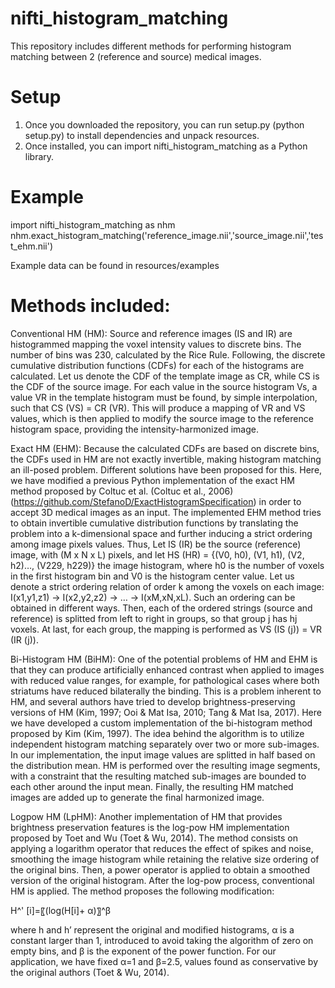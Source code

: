 # nifti_histogram_matching
This repository includes different methods for performing histogram matching between 2 (reference and source) medical images. 

# Setup
1. Once you downloaded the repository, you can run setup.py (python setup.py) to install dependencies and unpack resources.
2. Once installed, you can import nifti_histogram_matching as a Python library.

# Example

import nifti_histogram_matching as nhm
nhm.exact_histogram_matching('reference_image.nii','source_image.nii','test_ehm.nii')

Example data can be found in resources/examples

# Methods included:

Conventional HM (HM): Source and reference images (IS and IR) are histogrammed mapping the voxel intensity values to discrete bins. The number of bins was 230, calculated by the Rice Rule. Following, the discrete cumulative distribution functions (CDFs) for each of the histograms are calculated. Let us denote the CDF of the template image as CR, while CS is the CDF of the source image. For each value in the source histogram Vs, a value VR in the template histogram must be found, by simple interpolation, such that CS (VS) = CR (VR). This will produce a mapping of VR and VS values, which is then applied to modify the source image to the reference histogram space, providing the intensity-harmonized image.

Exact HM (EHM): Because the calculated CDFs are based on discrete bins, the CDFs used in HM are not exactly invertible, making histogram matching an ill-posed problem.  Different solutions have been proposed for this. Here, we have modified a previous Python implementation of the exact HM method proposed by Coltuc et al. (Coltuc et al., 2006) (https://github.com/StefanoD/ExactHistogramSpecification) in order to accept 3D medical images as an input. The implemented EHM method tries to obtain invertible cumulative distribution functions by translating the problem into a k-dimensional space and further inducing a strict ordering among image pixels values. Thus, Let IS (IR) be the source (reference) image, with (M x N x L) pixels, and let HS (HR) = {(V0, h0), (V1, h1), (V2, h2)…, (V229, h229)} the image histogram, where h0 is the number of voxels in the first histogram bin and V0 is the histogram center value. Let us denote a strict ordering relation of order k among the voxels on each image: I(x1,y1,z1) → I(x2,y2,z2) → … → I(xM,xN,xL). Such an ordering can be obtained in different ways. Then, each of the ordered strings (source and reference) is splitted from left to right in groups, so that group j has hj voxels. At last, for each group, the mapping is performed as VS (IS (j)) = VR (IR (j)).

Bi-Histogram HM (BiHM): One of the potential problems of HM and EHM is that they can produce artificially enhanced contrast when applied to images with reduced value ranges, for example, for pathological cases where both striatums have reduced bilaterally the binding. This is a problem inherent to HM, and several authors have tried to develop brightness-preserving versions of HM (Kim, 1997; Ooi & Mat Isa, 2010; Tang & Mat Isa, 2017). Here we have developed a custom implementation of the bi-histogram method proposed by Kim (Kim, 1997). The idea behind the algorithm is to utilize independent histogram matching separately over two or more sub-images.  In our implementation, the input image values are splitted in half based on the distribution mean. HM is performed over the resulting image segments, with a constraint that the resulting matched sub-images are bounded to each other around the input mean. Finally, the resulting HM matched images are added up to generate the final harmonized image.

Logpow HM (LpHM): Another implementation of HM that provides brightness preservation features is the log-pow HM implementation proposed by Toet and Wu (Toet & Wu, 2014). The method consists on applying a logarithm operator that reduces the effect of spikes and noise, smoothing the image histogram while retaining the relative size ordering of the original bins. Then, a power operator is applied to obtain a smoothed version of the original histogram. After the log-pow process, conventional HM is applied. The method proposes the following modification:

H^' [i]=〖(log⁡(H[i]+ α)〗^β

where h and h’ represent the original and modified histograms, α is a constant larger than 1, introduced to avoid taking the algorithm of zero on empty bins, and β is the exponent of the power function. For our application, we have fixed α=1 and β=2.5, values found as conservative by the original authors (Toet & Wu, 2014).
